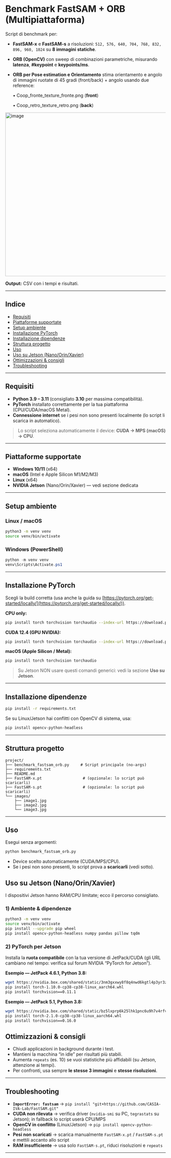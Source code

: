 
# Benchmark FastSAM + ORB (Multipiattaforma)

Script di benchmark per:
- **FastSAM-x** e **FastSAM-s** a risoluzioni: `512, 576, 640, 704, 768, 832, 896, 960, 1024` su **8 immagini statiche**.
- **ORB (OpenCV)** con sweep di combinazioni parametriche, misurando **latenza**, **#keypoint** e **keypoints/ms**.
- **ORB per Pose estimation e Orientamento** stima orientamento e angolo di immagini ruotate di 45 gradi (front/back) + angolo usando due reference:

	•	Coop_fronte_texture_fronte.png (**front**)

 	•	Coop_retro_texture_retro.png (**back**)
<img width="512" height="512" alt="image" src="https://github.com/user-attachments/assets/2836cc11-2758-48c8-8f54-1132330a1dc9" />







**Output:**  CSV con i tempi e risultati.

---

## Indice
- [Requisiti](#requisiti)
- [Piattaforme supportate](#piattaforme-supportate)
- [Setup ambiente](#setup-ambiente)
- [Installazione PyTorch](#installazione-pytorch)
- [Installazione dipendenze](#installazione-dipendenze)
- [Struttura progetto](#struttura-progetto)
- [Uso](#uso)
- [Uso su Jetson (Nano/Orin/Xavier)](#uso-su-jetson-nanoorinxaiver)
- [Ottimizzazioni & consigli](#ottimizzazioni--consigli)
- [Troubleshooting](#troubleshooting)

---

## Requisiti

- **Python 3.9 – 3.11** (consigliato **3.10** per massima compatibilità).
- **PyTorch** installato correttamente per la tua piattaforma (CPU/CUDA/macOS Metal).
- **Connessione internet** se i pesi non sono presenti localmente (lo script li scarica in automatico).

> Lo script seleziona automaticamente il device: **CUDA → MPS (macOS) → CPU**.

---

## Piattaforme supportate
- **Windows 10/11** (x64)
- **macOS** (Intel e Apple Silicon M1/M2/M3)
- **Linux** (x64)
- **NVIDIA Jetson** (Nano/Orin/Xavier) — vedi sezione dedicata

---

## Setup ambiente

### Linux / macOS
```bash
python3 -m venv venv
source venv/bin/activate
````

### Windows (PowerShell)

```powershell
python -m venv venv
venv\Scripts\Activate.ps1
```

---

## Installazione PyTorch

Scegli la build corretta (usa anche la guida su [https://pytorch.org/get-started/locally/](https://pytorch.org/get-started/locally/)).

**CPU only:**

```bash
pip install torch torchvision torchaudio --index-url https://download.pytorch.org/whl/cpu
```

**CUDA 12.4 (GPU NVIDIA):**

```bash
pip install torch torchvision torchaudio --index-url https://download.pytorch.org/whl/cu124
```

**macOS (Apple Silicon / Metal):**

```bash
pip install torch torchvision torchaudio
```

> Su Jetson NON usare questi comandi generici: vedi la sezione **Uso su Jetson**.

---

## Installazione dipendenze

```bash
pip install -r requirements.txt
```

Se su Linux/Jetson hai conflitti con OpenCV di sistema, usa:

```bash
pip install opencv-python-headless
```

---

## Struttura progetto

```
project/
├── benchmark_fastsam_orb.py     # Script principale (no-args)
├── requirements.txt
├── README.md
├── FastSAM-x.pt                  # (opzionale: lo script può scaricarli)
├── FastSAM-s.pt                  # (opzionale: lo script può scaricarli)
└── images/
    ├── image1.jpg
    ├── image2.jpg
    └── image3.jpg
```

---

## Uso

Esegui senza argomenti:

```bash
python benchmark_fastsam_orb.py
```

* Device scelto automaticamente (CUDA/MPS/CPU).
* Se i pesi non sono presenti, lo script prova a **scaricarli** (vedi sotto).


## Uso su Jetson (Nano/Orin/Xavier)

I dispositivi Jetson hanno RAM/CPU limitate; ecco il percorso consigliato.

### 1) Ambiente & dipendenze

```bash
python3 -m venv venv
source venv/bin/activate
pip install --upgrade pip wheel
pip install opencv-python-headless numpy pandas pillow tqdm
```

### 2) PyTorch per Jetson

Installa la **ruota compatibile** con la tua versione di JetPack/CUDA (gli URL cambiano nel tempo: verifica sul forum NVIDIA “PyTorch for Jetson”).

**Esempio — JetPack 4.6.1, Python 3.8:**

```bash
wget https://nvidia.box.com/shared/static/3nm3gxxwy8f8q4nwd6kgtl4p3yr3zd8i.whl -O torch-1.10.0-cp38-cp38-linux_aarch64.whl
pip install torch-1.10.0-cp38-cp38-linux_aarch64.whl
pip install torchvision==0.11.1
```

**Esempio — JetPack 5.1, Python 3.8:**

```bash
wget https://nvidia.box.com/shared/static/bz5lxprp6k25lhk1pnc6u9h7v4rfv74i.whl -O torch-2.1.0-cp38-cp38-linux_aarch64.whl
pip install torch-2.1.0-cp38-cp38-linux_aarch64.whl
pip install torchvision==0.16.0
```

## Ottimizzazioni & consigli

* Chiudi applicazioni in background durante i test.
* Mantieni la macchina “in idle” per risultati più stabili.
* Aumenta `repeats` (es. 10) se vuoi statistiche più affidabili (su Jetson, attenzione ai tempi).
* Per confronti, usa sempre **le stesse 3 immagini** e **stesse risoluzioni**.

---

## Troubleshooting

* **`ImportError: fastsam`** → `pip install "git+https://github.com/CASIA-IVA-Lab/FastSAM.git"`
* **CUDA non rilevata** → verifica driver (`nvidia-smi` su PC, `tegrastats` su Jetson); in fallback lo script userà CPU/MPS
* **OpenCV in conflitto** (Linux/Jetson) → `pip install opencv-python-headless`
* **Pesi non scaricati** → scarica manualmente `FastSAM-x.pt` / `FastSAM-s.pt` e mettili accanto allo script
* **RAM insufficiente** → usa solo `FastSAM-s.pt`, riduci risoluzioni e `repeats`

---
